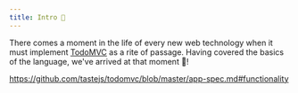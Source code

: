 ```yaml
---
title: Intro 📃
---
```


There comes a moment in the life of every new web technology when
it must implement [TodoMVC](http://todomvc.com/) as a rite of passage. Having covered
the basics of the language, we've arrived at that moment 🎉!

https://github.com/tastejs/todomvc/blob/master/app-spec.md#functionality
